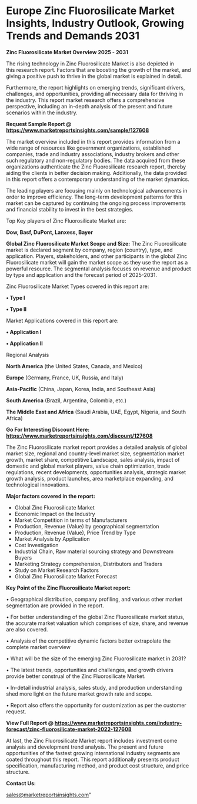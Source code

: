  # Europe Zinc Fluorosilicate Market Insights, Industry Outlook, Growing Trends and Demands 2031

<Strong> Zinc Fluorosilicate Market Overview 2025 - 2031</strong>

The rising technology in Zinc Fluorosilicate Market is also depicted in this research report. Factors that are boosting the growth of the market, and giving a positive push to thrive in the global market is explained in detail.

Furthermore, the report highlights on emerging trends, significant drivers, challenges, and opportunities, providing all necessary data for thriving in the industry. This report market research offers a comprehensive perspective, including an in-depth analysis of the present and future scenarios within the industry.

<strong>Request Sample Report @ <a href=https://www.marketreportsinsights.com/sample/127608>https://www.marketreportsinsights.com/sample/127608</a></strong>

The market overview included in this report provides information from a wide range of resources like government organizations, established companies, trade and industry associations, industry brokers and other such regulatory and non-regulatory bodies. The data acquired from these organizations authenticate the Zinc Fluorosilicate research report, thereby aiding the clients in better decision making. Additionally, the data provided in this report offers a contemporary understanding of the market dynamics.

The leading players are focusing mainly on technological advancements in order to improve efficiency. The long-term development patterns for this market can be captured by continuing the ongoing process improvements and financial stability to invest in the best strategies.

Top Key players of Zinc Fluorosilicate Market are:

<strong>Dow, Basf, DuPont, Lanxess, Bayer</strong>

<strong><b>Global Zinc Fluorosilicate Market Scope and Size:</b></strong>
The Zinc Fluorosilicate market is declared segment by company, region (country), type, and application. Players, stakeholders, and other participants in the global Zinc Fluorosilicate market will gain the market scope as they use the report as a powerful resource. The segmental analysis focuses on revenue and product by type and application and the forecast period of 2025-2031.

Zinc Fluorosilicate Market Types covered in this report are:

<strong>• Type I

• Type II</strong>

Market Applications covered in this report are:

<strong>• Application I

• Application II</strong> 

Regional Analysis

<strong>North America</strong> (the United States, Canada, and Mexico)

<strong>Europe</strong> (Germany, France, UK, Russia, and Italy)

<strong>Asia-Pacific</strong> (China, Japan, Korea, India, and Southeast Asia)

<strong>South America</strong> (Brazil, Argentina, Colombia, etc.)

<strong>The Middle East and Africa</strong> (Saudi Arabia, UAE, Egypt, Nigeria, and South Africa)

<strong>Go For Interesting Discount Here: <a href=https://www.marketreportsinsights.com/discount/127608>https://www.marketreportsinsights.com/discount/127608</a></strong>

The Zinc Fluorosilicate market report provides a detailed analysis of global market size, regional and country-level market size, segmentation market growth, market share, competitive Landscape, sales analysis, impact of domestic and global market players, value chain optimization, trade regulations, recent developments, opportunities analysis, strategic market growth analysis, product launches, area marketplace expanding, and technological innovations.

<strong><b>Major factors covered in the report:</b></strong>
<ul>
  <li>Global Zinc Fluorosilicate Market </li>
  <li>Economic Impact on the Industry</li>
  <li>Market Competition in terms of Manufacturers</li>
  <li>Production, Revenue (Value) by geographical segmentation</li>
  <li>Production, Revenue (Value), Price Trend by Type</li>
  <li>Market Analysis by Application</li>
  <li>Cost Investigation</li>
  <li>Industrial Chain, Raw material sourcing strategy and Downstream Buyers</li>
  <li>Marketing Strategy comprehension, Distributors and Traders</li>
  <li>Study on Market Research Factors</li>
  <li>Global Zinc Fluorosilicate Market Forecast</li>
</ul>

<strong><b>Key Point of the Zinc Fluorosilicate Market report:</b></strong>

• Geographical distribution, company profiling, and various other market segmentation are provided in the report.

• For better understanding of the global Zinc Fluorosilicate market status, the accurate market valuation which comprises of size, share, and revenue are also covered.

• Analysis of the competitive dynamic factors better extrapolate the complete market overview

• What will be the size of the emerging Zinc Fluorosilicate market in 2031?

• The latest trends, opportunities and challenges, and growth drivers provide better construal of the Zinc Fluorosilicate Market.

• In-detail industrial analysis, sales study, and production understanding shed more light on the future market growth rate and scope.

• Report also offers the opportunity for customization as per the customer request.

<strong><b>View Full Report @ <a href=https://www.marketreportsinsights.com/industry-forecast/zinc-fluorosilicate-market-2022-127608>https://www.marketreportsinsights.com/industry-forecast/zinc-fluorosilicate-market-2022-127608</a></b></strong>


At last, the Zinc Fluorosilicate Market report includes investment come analysis and development trend analysis. The present and future opportunities of the fastest growing international industry segments are coated throughout this report. This report additionally presents product specification, manufacturing method, and product cost structure, and price structure.

<strong>Contact Us:</strong>

sales@marketreportsinsights.com"
